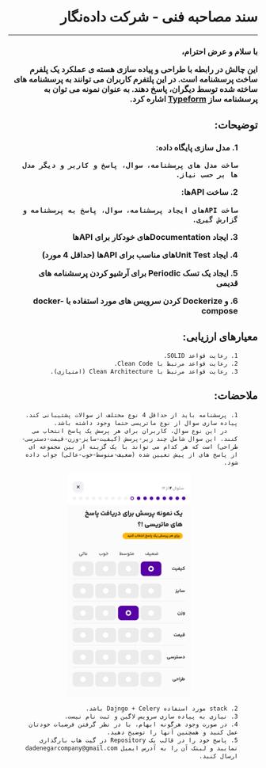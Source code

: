 <div style="direction:rtl;">
<h1>
سند مصاحبه فنی - شرکت داده‌نگار
</h1>

---

<h3>
با سلام و عرض احترام،

این چالش در رابطه با طراحی و پیاده سازی هسته ی عملکرد یک پلفرم ساخت پرسشنامه است.
 در این پلتفرم کاربران می توانند به پرسشنامه های ساخته شده توسط دیگران، پاسخ دهند.
به عنوان نمونه می توان به پرسشنامه ساز 
[Typeform](https://www.typeform.com/)
 اشاره کرد.
</h3>
<h2>
توضیحات:
</h2>
<h3>
<ol>
  1. مدل سازی پایگاه داده:

    ساخت مدل های پرسشنامه، سوال، پاسخ و کاربر و دیگر مدل ها بر حسب نیاز.
</ol>
<ol>
  2. ساخت APIها:

    ساخت APIهای ایجاد پرسشنامه، سوال، پاسخ به پرسشنامه و گزارش گیری.
</ol>
<ol>
  3. ایجاد Documentationهای  خودکار برای APIها
</ol>
<ol>
  4. ایجاد Unit Testهای مناسب برای APIها (حداقل 4 مورد)
</ol>
<ol>
  5. ایجاد یک تسک Periodic برای آرشیو کردن پرسشنامه های قدیمی
</ol>
<ol>
  6. و Dockerize کردن سرویس های مورد استفاده با docker-compose
</ol>
</h3>
<h2>
معیارهای ارزیابی:
</h2>
<ol>

    1. رعایت قواعد SOLID.
    2. رعایت قواعد مرتبط با Clean Code.
    3. رعایت قواعد مرتبط با Clean Architecture (امتیازی).
</ol>
<h2>
ملاحضات:
</h2>
<ol>

    1. پرسشنامه باید از حداقل 4 نوع مختلف از سوالات پشتیبانی کند. پیاده سازی سوال از نوع ماتریسی حتما وجود داشته باشد.
       در این نوع سوال، کاربران برای هر پرسش یک پاسخ انتخاب می کنند. این سوال شامل چند زیر-پرسش (کیفیت-سایز-وزن-قیمت-دسترسی-طراحی) است که هر کدام می تواند با یک گزینه از بین مجموعه ای از پاسخ های از پیش تعیین شده (ضعیف-متوسط-خوب-عالی) جواب داده شود.
<p align="center">
  <img src="sample/matrix_question.png" width="250" height="450">
</p>

    2. stack مورد استفاده Dajngo + Celery باشد.
    3. نیازی به پیاده سازی سرویس لاگین و ثبت نام نیست.
    4. در صورت وجود هرگونه ابهام، با در نظر گرفتن فرضیات خودتان عمل کنید و همچنین آنها را توضیح دهید.
    5. پاسخ خود را در قالب یک Repository در گیت هاب بارگذاری نمایید و لینک آن را به آدرس ایمیل dadenegarcompany@gmail.com ارسال کنید.
</ol>
</div>
